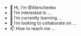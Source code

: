 - 👋 Hi, I’m @Alenchenko
- 👀 I’m interested in ...
- 🌱 I’m currently learning ...
- 💞️ I’m looking to collaborate on ...
- 📫 How to reach me ...

<!---
Alenchenko/Alenchenko is a ✨ special ✨ repository because its `README.md` (this file) appears on your GitHub profile.
You can click the Preview link to take a look at your changes.
--->

